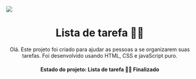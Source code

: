 <img src = 'https://img.shields.io/github/stars/ricardosousabr/to-do-list-localStorage'>


<h1 align="center">Lista de tarefa 📃📄</h1>

<p align="center">Olá. Este projeto foi criado para ajudar as pessoas a se organizarem suas tarefas. Foi desenvolvido usando HTML, CSS e javaScript puro.</p>

<h4 align="center"> 
  Estado do projeto: Lista de tarefa 📃📄 Finalizado
</h4>
